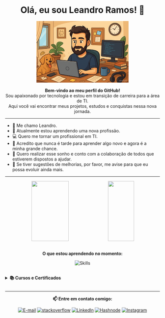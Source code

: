 <div align="center">
  <h1>Olá, eu sou Leandro Ramos! 🤘</h1>
  <img src="Leandro_Ramos_Cartoon.png" alt="Digitando" width="300"/>
</div>

<p align="center">
  <b>Bem-vindo ao meu perfil do GitHub!</b><br>
  Sou apaixonado por tecnologia e estou em transição de carreira para a área de TI.<br>
  Aqui você vai encontrar meus projetos, estudos e conquistas nessa nova jornada.
</p>

---

- 🐲 Me chamo Leandro.
- 📖 Atualmente estou aprendendo uma nova profissão.
- 💻 Quero me tornar um profissional em TI.
- 🔭 Acredito que nunca é tarde para aprender algo novo e agora é a minha grande chance.
- 🚀 Quero realizar esse sonho e conto com a colaboração de todos que estiverem dispostos a ajudar.
- 🏁 Se tiver sugestões de melhorias, por favor, me avise para que eu possa evoluir ainda mais.

---

<div align="center">
  <img width="49%" height="195px" src="https://github-readme-stats.vercel.app/api?username=LeandroCesarRamos&theme=transparent&show_icons=true&border_color=fff0" />
  <img width="41%" height="195px" src="https://github-readme-stats.vercel.app/api/top-langs/?username=LeandroCesarRamos&theme=transparent&show_icons=true&border_color=fff0" />
</div>

##

<div align="center">
  <p><strong>O que estou aprendendo no momento:</strong></p>
  <img src="https://skillicons.dev/icons?i=python,java,js,vscode,git,github&theme=dark" alt="Skills" />
</div>

##

<details>
  <summary><strong>📚 Cursos e Certificados</strong></summary>

| Curso | Certificado |
|-------|-------------|
| Apresentação da Formação JavaScript Developer | [Ver certificado](https://hermes.dio.me/certificates/56A3ED10.pdf) |
| Instalação e Configuração do Visual Studio Code | [Ver certificado](https://hermes.dio.me/certificates/XQX2TGKG.pdf) |
| Primeiros Passos com Git e GitHub | [Ver certificado](https://hermes.dio.me/certificates/ABC4FS3O.pdf) |
| Princípios do Git e GitHub | [Ver certificado](https://hermes.dio.me/certificates/ZTLBSDXJ.pdf) |
| Autenticações do GitHub | [Ver certificado](https://hermes.dio.me/certificates/YSSWAKY2.pdf) |

</details>

##

---

<p align="center"><strong>📫 Entre em contato comigo:</strong></p>
<div>
    <p align="center">
    <a href="mailto:leandrocesarramos@gmail.com" target="_blank">
    <img src="https://img.shields.io/badge/-Email-white?style=for-the-badge&logo=microsoft-outlook&logoColor=020114" alt="E-mail"></a>
    <a href="https://stackoverflow.com/users/31364345/leandrocesarramos" target="_blank">
    <img src="https://img.shields.io/badge/-stackoverflow-white?style=for-the-badge&logo=stackoverflow&logoColor=orange" alt="stackoverflow"></a>
    <a href="https://www.linkedin.com/in/leandrocesarramos/" target="_blank">
    <img src="https://img.shields.io/badge/-LinkedIn-blue?style=for-the-badge&logo=linkedin&logoColor=white" alt="LinkedIn"></a>
    <a href="https://hashnode.com/@leandrocesarramos" target="_blank">
    <img src="https://img.shields.io/badge/-Hashnode-white?style=for-the-badge&logo=hashnode&logoColor=blue" alt="Hashnode"></a>
    <a href="https://www.instagram.com/leandrocesramos/" target="_blank">
    <img src="https://img.shields.io/badge/-Instagram-white?style=for-the-badge&logo=instagram&logoColor=red" alt="Instagram"></a>
    </p>
</div>


